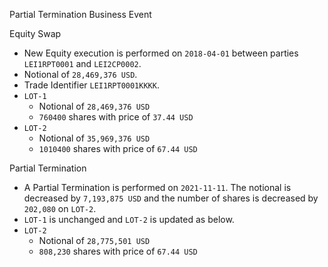 Partial Termination Business Event

Equity Swap

- New Equity execution is performed on `2018-04-01` between parties `LEI1RPT0001` and `LEI2CP0002`. 
- Notional of `28,469,376 USD`.
- Trade Identifier `LEI1RPT0001KKKK`.
- `LOT-1`
   - Notional of `28,469,376 USD`
   - `760400` shares with price of `37.44 USD`
- `LOT-2`
  - Notional of `35,969,376 USD`
  - `1010400` shares with price of `67.44 USD`

Partial Termination

- A Partial Termination is performed on `2021-11-11`. The notional is decreased by `7,193,875 USD` and the number of shares is decreased by `202,080` on `LOT-2`.
- `LOT-1` is unchanged and `LOT-2` is updated as below.
- `LOT-2`
   - Notional of `28,775,501 USD`
   - `808,230` shares with price of `67.44 USD`
